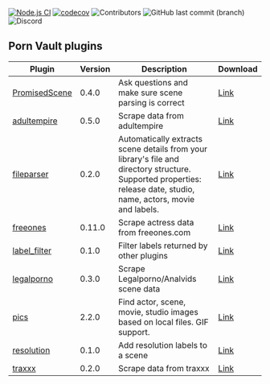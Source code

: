 [![Node.js CI](https://github.com/porn-vault/plugins/actions/workflows/nodejs.yml/badge.svg)](https://github.com/porn-vault/plugins/actions/workflows/nodejs.yml)
[![codecov](https://codecov.io/gh/porn-vault/plugins/branch/master/graph/badge.svg?token=BL7X51KUGW)](https://codecov.io/gh/porn-vault/plugins)
![Contributors](https://img.shields.io/github/contributors/porn-vault/plugins)
![GitHub last commit (branch)](https://img.shields.io/github/last-commit/porn-vault/plugins/master)
![Discord](https://img.shields.io/discord/652499331265331245)

## Porn Vault plugins

| Plugin                                                                                                        | Version | Description                                                                                                                                                             | Download                                                                                  |
| ------------------------------------------------------------------------------------------------------------- | ------- | ----------------------------------------------------------------------------------------------------------------------------------------------------------------------- | ----------------------------------------------------------------------------------------- |
| [PromisedScene](https://github.com/porn-vault/porn-vault-plugins/blob/master/plugins/PromisedScene/README.md) | 0.4.0   | Ask questions and make sure scene parsing is correct                                                                                                                    | [Link](https://raw.githubusercontent.com/porn-vault/plugins/master/dist/PromisedScene.js) |
| [adultempire](https://github.com/porn-vault/porn-vault-plugins/blob/master/plugins/adultempire/README.md)     | 0.5.0   | Scrape data from adultempire                                                                                                                                            | [Link](https://raw.githubusercontent.com/porn-vault/plugins/master/dist/adultempire.js)   |
| [fileparser](https://github.com/porn-vault/porn-vault-plugins/blob/master/plugins/fileparser/README.md)       | 0.2.0   | Automatically extracts scene details from your library&#x27;s file and directory structure. Supported properties: release date, studio, name, actors, movie and labels. | [Link](https://raw.githubusercontent.com/porn-vault/plugins/master/dist/fileparser.js)    |
| [freeones](https://github.com/porn-vault/porn-vault-plugins/blob/master/plugins/freeones/README.md)           | 0.11.0  | Scrape actress data from freeones.com                                                                                                                                   | [Link](https://raw.githubusercontent.com/porn-vault/plugins/master/dist/freeones.js)      |
| [label_filter](https://github.com/porn-vault/porn-vault-plugins/blob/master/plugins/label_filter/README.md)   | 0.1.0   | Filter labels returned by other plugins                                                                                                                                 | [Link](https://raw.githubusercontent.com/porn-vault/plugins/master/dist/label_filter.js)  |
| [legalporno](https://github.com/porn-vault/porn-vault-plugins/blob/master/plugins/legalporno/README.md)       | 0.3.0   | Scrape Legalporno/Analvids scene data                                                                                                                                   | [Link](https://raw.githubusercontent.com/porn-vault/plugins/master/dist/legalporno.js)    |
| [pics](https://github.com/porn-vault/porn-vault-plugins/blob/master/plugins/pics/README.md)                   | 2.2.0   | Find actor, scene, movie, studio images based on local files. GIF support.                                                                                              | [Link](https://raw.githubusercontent.com/porn-vault/plugins/master/dist/pics.js)          |
| [resolution](https://github.com/porn-vault/porn-vault-plugins/blob/master/plugins/resolution/README.md)       | 0.1.0   | Add resolution labels to a scene                                                                                                                                        | [Link](https://raw.githubusercontent.com/porn-vault/plugins/master/dist/resolution.js)    |
| [traxxx](https://github.com/porn-vault/porn-vault-plugins/blob/master/plugins/traxxx/README.md)               | 0.2.0   | Scrape data from traxxx                                                                                                                                                 | [Link](https://raw.githubusercontent.com/porn-vault/plugins/master/dist/traxxx.js)        |
